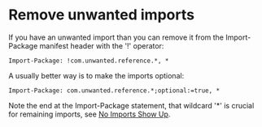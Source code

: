 # Remove unwanted imports

If you have an unwanted import than you can remove it from the Import-Package manifest header with the '!' operator: 



    Import-Package: !com.unwanted.reference.*, *
    

A usually better way is to make the imports optional: 



    Import-Package: com.unwanted.reference.*;optional:=true, *
    

Note the end at the Import-Package statement, that wildcard '*' is crucial for remaining imports, see [No Imports Show Up][16]. 


 [16]: #noImports
